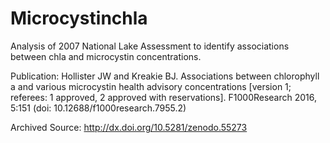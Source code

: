 # Microcystinchla
Analysis of 2007 National Lake Assessment to identify associations between chla and microcystin concentrations.

Publication:
Hollister JW and Kreakie BJ. Associations between chlorophyll a and various microcystin health advisory concentrations [version 1; referees: 1 approved, 2 approved with reservations]. F1000Research 2016, 5:151 
(doi: 10.12688/f1000research.7955.2)

Archived Source:
http://dx.doi.org/10.5281/zenodo.55273
